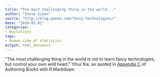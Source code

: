 ```yaml
---
title: "The most challenging thing in the world..."
author: "Steve Simon"
source: "http://blog.pmean.com/fancy-technologies/"
date: "2019-02-01"
categories:
- Quotations
tags:
- Human side of statistics
output: html_document
---
```


"The most challenging thing in the world is not to learn fancy technologies, but control your own wild heart." Yihui Xie, as quoted in [Appendix C][xie1] of Authoring Books wtih R Markdown.

<!---more--->

[xie1]: https://bookdown.org/yihui/bookdown/faq.html


